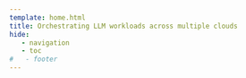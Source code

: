 ```yaml
---
template: home.html
title: Orchestrating LLM workloads across multiple clouds
hide:
   - navigation
   - toc
#   - footer
---
```

